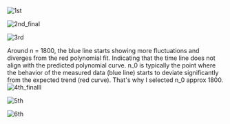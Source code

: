 ![1st](https://github.com/user-attachments/assets/8280c73c-f719-4907-a542-fbd795187169)


![2nd_final](https://github.com/user-attachments/assets/f5040a6e-4ee0-4bc4-9c22-e572e21a599a)


![3rd](https://github.com/user-attachments/assets/a4e5ba9c-7f53-4a51-944a-0971025cf45d)


Around n = 1800, the blue line starts showing more fluctuations and diverges from the red polynomial fit. Indicating that the time line does not align with the predicted polynomial curve.
n_0  is typically the point where the behavior of the measured data (blue line) starts to deviate significantly from the expected trend (red curve). That's why I selected n_0 approx 1800.
![4th_finalll](https://github.com/user-attachments/assets/96ac0bbe-198c-4cc6-a762-595d7181a424)



![5th](https://github.com/user-attachments/assets/0907a4b7-bff5-41c4-a8d5-60aaccc52845)

![6th](https://github.com/user-attachments/assets/662900d2-ec42-48a2-a03c-5f66686bcfef)
